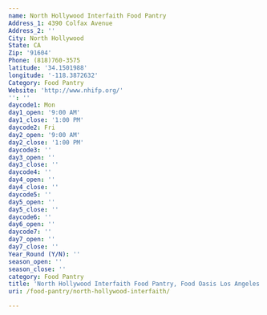 ```yaml
---
name: North Hollywood Interfaith Food Pantry
Address_1: 4390 Colfax Avenue
Address_2: ''
City: North Hollywood
State: CA
Zip: '91604'
Phone: (818)760-3575
latitude: '34.1501988'
longitude: '-118.3872632'
Category: Food Pantry
Website: 'http://www.nhifp.org/'
'': ''
daycode1: Mon
day1_open: '9:00 AM'
day1_close: '1:00 PM'
daycode2: Fri
day2_open: '9:00 AM'
day2_close: '1:00 PM'
daycode3: ''
day3_open: ''
day3_close: ''
daycode4: ''
day4_open: ''
day4_close: ''
daycode5: ''
day5_open: ''
day5_close: ''
daycode6: ''
day6_open: ''
daycode7: ''
day7_open: ''
day7_close: ''
Year_Round (Y/N): ''
season_open: ''
season_close: ''
category: Food Pantry
title: 'North Hollywood Interfaith Food Pantry, Food Oasis Los Angeles'
uri: /food-pantry/north-hollywood-interfaith/

---
```

